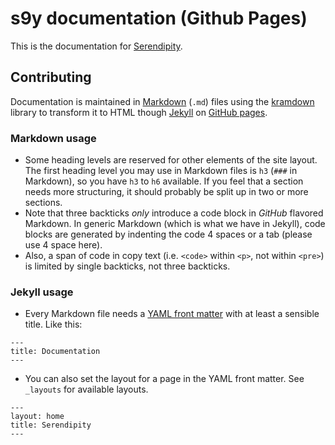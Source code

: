 # s9y documentation (Github Pages)

This is the documentation for [Serendipity](http://s9y.org).

## Contributing

Documentation is maintained in [Markdown](https://daringfireball.net/projects/markdown/) (`.md`) files using the [kramdown](http://kramdown.gettalong.org) library to transform it to HTML though [Jekyll](http://jekyllrb.com) on [GitHub pages](https://pages.github.com).

### Markdown usage

* Some heading levels are reserved for other elements of the site layout. The first heading level you may use in Markdown files is `h3` (`###` in Markdown), so you have `h3` to `h6` available. If you feel that a section needs more structuring, it should probably be split up in two or more sections.
* Note that three backticks *only* introduce a code block in *GitHub* flavored Markdown. In generic Markdown (which is what we have in Jekyll), code blocks are generated by indenting the code 4 spaces or a tab (please use 4 space here).
* Also, a span of code in copy text (i.e. `<code>` within `<p>`, not within `<pre>`) is limited by single backticks, not three backticks.

### Jekyll usage

* Every Markdown file needs a [YAML front matter](http://jekyllrb.com/docs/frontmatter/) with at least a sensible title. Like this:

```
---
title: Documentation
---
```

* You can also set the layout for a page in the YAML front matter. See `_layouts` for available layouts.

```
---
layout: home
title: Serendipity
---
```
